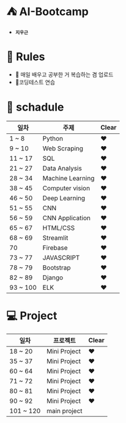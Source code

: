 # :tent: AI-Bootcamp
- **```지우근```**

# :scroll: Rules
- :newspaper: 매일 배우고 공부한 거 복습하는 겸 업로드
- :star2:코딩테스트 연습

# :calendar: schadule

| 일차 | 주제 | Clear |
| ----- | -------| --- |
| 1 ~ 8 | Python | :heart: |
| 9 ~ 10 | Web Scraping | :heart: |
| 11 ~ 17 | SQL | :heart: |
| 21 ~ 27 | Data Analysis | :heart: |
| 28 ~ 34 | Machine Learning | :heart: |
| 38 ~ 45 | Computer vision | :heart: |
| 46 ~ 50 | Deep Learning | :heart: |
| 51 ~ 55 | CNN | :heart: |
| 56 ~ 59 | CNN Application | :heart: |
| 65 ~ 67 | HTML/CSS | :heart: |
| 68 ~ 69 | Streamlit | :heart: |
| 70 | Firebase | :heart: |
| 73 ~ 77 | JAVASCRIPT | :heart: |
| 78 ~ 79 | Bootstrap | :heart: |
| 82 ~ 89 | Django | :heart: |
| 93 ~ 100 | ELK | :heart: |

# :computer: Project

| 일차 | 프로젝트 | Clear |
| ------- | -------- | --- |
| 18 ~ 20 | Mini Project | :heart: |
| 35 ~ 37 | Mini Project | :heart: |
| 60 ~ 64 | Mini Project | :heart: |
| 71 ~ 72 | Mini Project | :heart: |
| 80 ~ 81 | Mini Project | :heart: |
| 90 ~ 92 | Mini Project | :heart: |
| 101 ~ 120 | main project |
